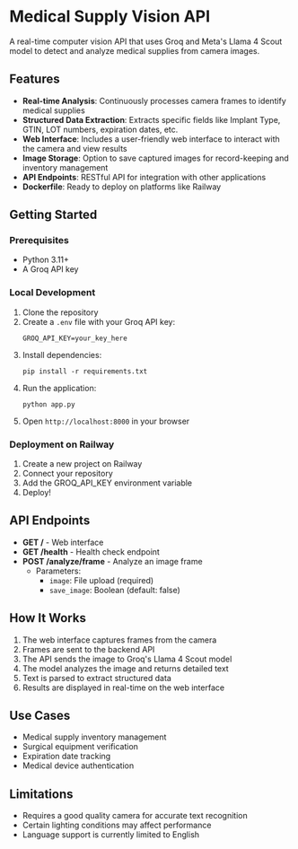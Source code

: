 # Medical Supply Vision API

A real-time computer vision API that uses Groq and Meta's Llama 4 Scout model to detect and analyze medical supplies from camera images.

## Features

- **Real-time Analysis**: Continuously processes camera frames to identify medical supplies
- **Structured Data Extraction**: Extracts specific fields like Implant Type, GTIN, LOT numbers, expiration dates, etc.
- **Web Interface**: Includes a user-friendly web interface to interact with the camera and view results
- **Image Storage**: Option to save captured images for record-keeping and inventory management
- **API Endpoints**: RESTful API for integration with other applications
- **Dockerfile**: Ready to deploy on platforms like Railway

## Getting Started

### Prerequisites

- Python 3.11+
- A Groq API key

### Local Development

1. Clone the repository
2. Create a `.env` file with your Groq API key:
   ```
   GROQ_API_KEY=your_key_here
   ```
3. Install dependencies:
   ```
   pip install -r requirements.txt
   ```
4. Run the application:
   ```
   python app.py
   ```
5. Open `http://localhost:8000` in your browser

### Deployment on Railway

1. Create a new project on Railway
2. Connect your repository
3. Add the GROQ_API_KEY environment variable
4. Deploy!

## API Endpoints

- **GET /** - Web interface
- **GET /health** - Health check endpoint
- **POST /analyze/frame** - Analyze an image frame
  - Parameters:
    - `image`: File upload (required)
    - `save_image`: Boolean (default: false)

## How It Works

1. The web interface captures frames from the camera
2. Frames are sent to the backend API
3. The API sends the image to Groq's Llama 4 Scout model
4. The model analyzes the image and returns detailed text
5. Text is parsed to extract structured data
6. Results are displayed in real-time on the web interface

## Use Cases

- Medical supply inventory management
- Surgical equipment verification
- Expiration date tracking
- Medical device authentication

## Limitations

- Requires a good quality camera for accurate text recognition
- Certain lighting conditions may affect performance
- Language support is currently limited to English 